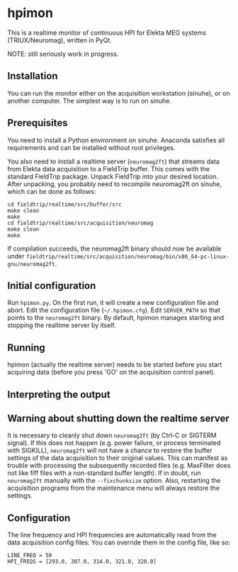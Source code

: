 # hpimon

This is a realtime monitor of continuous HPI for Elekta MEG systems (TRIUX/Neuromag), written in PyQt. 

NOTE: still seriously work in progress.

## Installation

You can run the monitor either on the acquisition workstation (sinuhe), or on another computer. The simplest way is to run on sinuhe.

## Prerequisites

You need to install a Python environment on sinuhe. Anaconda satisfies all requirements and can be installed without root privileges.

You also need to install a realtime server (`neuromag2ft`) that streams data from Elekta data acquisition to a FieldTrip buffer. This comes with the standard FieldTrip package. Unpack FieldTrip into your desired location. After unpacking, you probably need to recompile neuromag2ft on sinuhe, which can be done as follows:

```
cd fieldtrip/realtime/src/buffer/src
make clean
make
cd fieldtrip/realtime/src/acquisition/neuromag
make clean
make
```

If compilation succeeds, the neuromag2ft binary should now be available under `fieldtrip/realtime/src/acquisition/neuromag/bin/x86_64-pc-linux-gnu/neuromag2ft`.

## Initial configuration

Run `hpimon.py`. On the first run, it will create a new configuration file and abort. Edit the configuration file (`~/.hpimon.cfg`). Edit `SERVER_PATH` so that points to the `neuromag2ft` binary.  By default, hpimon manages starting and stopping the realtime server by itself.

## Running

hpimon (actually the realtime server) needs to be started before you start acquiring data (before you press 'GO' on the acquisition control panel).

## Interpreting the output


## Warning about shutting down the realtime server

It is necessary to cleanly shut down `neuromag2ft` (by Ctrl-C or SIGTERM signal). If this does not happen (e.g. power failure, or process terminated with SIGKILL), `neuromag2ft` will not have a chance to restore the buffer settings of the data acquisition to their original values. This can manifest as trouble with processing the subsequently recorded files (e.g. MaxFilter does not like fiff files with a non-standard buffer length). If in doubt, run `neuromag2ft` manually with the `--fixchunksize` option. Also, restarting the acquisition programs from the maintenance menu will always restore the settings.

## Configuration

The line frequency and HPI frequencies are automatically read from the data acquisition config files. You can override them in the config file, like so:

```
LINE_FREQ = 50
HPI_FREQS = [293.0, 307.0, 314.0, 321.0, 328.0]
```













